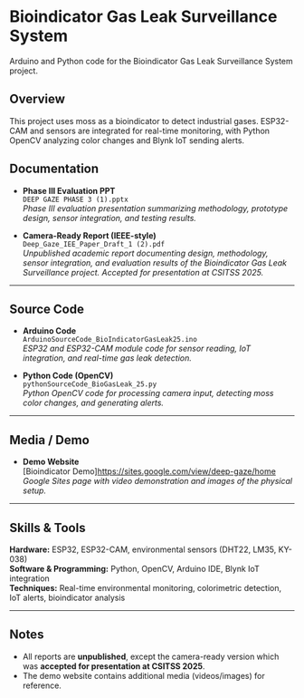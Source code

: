 
# Bioindicator Gas Leak Surveillance System

Arduino and Python code for the Bioindicator Gas Leak Surveillance System project.

## Overview
This project uses moss as a bioindicator to detect industrial gases. ESP32-CAM and sensors are integrated for real-time monitoring, with Python OpenCV analyzing color changes and Blynk IoT sending alerts.

## Documentation

- **Phase III Evaluation PPT**  
  `DEEP GAZE PHASE 3 (1).pptx`  
  *Phase III evaluation presentation summarizing methodology, prototype design, sensor integration, and testing results.*

- **Camera-Ready Report (IEEE-style)**  
  `Deep_Gaze_IEE_Paper_Draft_1 (2).pdf`  
  *Unpublished academic report documenting design, methodology, sensor integration, and evaluation results of the Bioindicator Gas Leak Surveillance project. Accepted for presentation at CSITSS 2025.*

---

## Source Code

- **Arduino Code**  
  `ArduinoSourceCode_BioIndicatorGasLeak25.ino`  
  *ESP32 and ESP32-CAM module code for sensor reading, IoT integration, and real-time gas leak detection.*

- **Python Code (OpenCV)**  
  `pythonSourceCode_BioGasLeak_25.py`  
  *Python OpenCV code for processing camera input, detecting moss color changes, and generating alerts.*

---

## Media / Demo

- **Demo Website**  
  [Bioindicator Demo]https://sites.google.com/view/deep-gaze/home 
  *Google Sites page with video demonstration and images of the physical setup.*



---

## Skills & Tools

**Hardware:** ESP32, ESP32-CAM, environmental sensors (DHT22, LM35, KY-038)  
**Software & Programming:** Python, OpenCV, Arduino IDE, Blynk IoT integration  
**Techniques:** Real-time environmental monitoring, colorimetric detection, IoT alerts, bioindicator analysis

---

## Notes

- All reports are **unpublished**, except the camera-ready version which was **accepted for presentation at CSITSS 2025**.  
- The demo website contains additional media (videos/images) for reference.  

